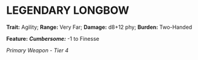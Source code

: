 # LEGENDARY LONGBOW

**Trait:** Agility; **Range:** Very Far; **Damage:** d8+12 phy; **Burden:** Two-Handed

**Feature:** ***Cumbersome:*** -1 to Finesse

*Primary Weapon - Tier 4*
